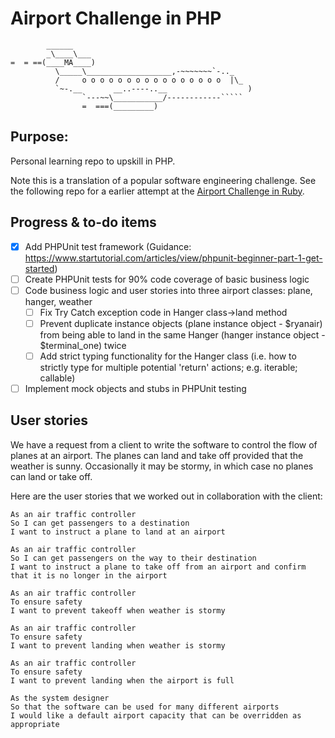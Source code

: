 Airport Challenge in PHP
=================
```
        ______
        _\____\___
=  = ==(____MA____)
          \_____\___________________,-~~~~~~~`-.._
          /     o o o o o o o o o o o o o o o o  |\_
          `~-.__       __..----..__                  )
                `---~~\___________/------------`````
                =  ===(_________)

```


Purpose:
------
Personal learning repo to upskill in PHP. 

Note this is a translation of a popular software engineering challenge. See the following repo for a earlier attempt
 at the [Airport Challenge in Ruby](https://github.com/LinTrieu/airport_challenge). 

Progress & to-do items 
------

* [x] Add PHPUnit test framework
        (Guidance: https://www.startutorial.com/articles/view/phpunit-beginner-part-1-get-started)
* [ ] Create PHPUnit tests for 90% code coverage of basic business logic
* [ ] Code business logic and user stories into three airport classes: plane, hanger, weather 
    * [ ] Fix Try Catch exception code in Hanger class->land method
    * [ ] Prevent duplicate instance objects (plane instance object - $ryanair) from being able to land in the same
     Hanger (hanger instance object - $terminal_one) twice
    * [ ] Add strict typing functionality for the Hanger class (i.e. how to strictly type for multiple potential
     'return' actions; e.g. iterable; callable)
* [ ] Implement mock objects and stubs in PHPUnit testing  

User stories
-----

We have a request from a client to write the software to control the flow of planes at an airport. The planes can land and take off provided that the weather is sunny. Occasionally it may be stormy, in which case no planes can land or take off.  

Here are the user stories that we worked out in collaboration with the client:

```
As an air traffic controller 
So I can get passengers to a destination 
I want to instruct a plane to land at an airport
```
```
As an air traffic controller 
So I can get passengers on the way to their destination 
I want to instruct a plane to take off from an airport and confirm that it is no longer in the airport
```
```
As an air traffic controller 
To ensure safety 
I want to prevent takeoff when weather is stormy 
```
```
As an air traffic controller 
To ensure safety 
I want to prevent landing when weather is stormy 
```
```
As an air traffic controller 
To ensure safety 
I want to prevent landing when the airport is full 
```
```
As the system designer
So that the software can be used for many different airports
I would like a default airport capacity that can be overridden as appropriate
```

